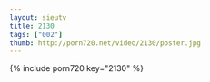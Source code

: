 ```yaml
--- 
layout: sieutv
title: 2130
tags: ["002"]
thumb: http://porn720.net/video/2130/poster.jpg
---
```

{% include porn720 key="2130" %} 
